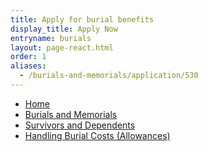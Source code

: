 ```yaml
---
title: Apply for burial benefits
display_title: Apply Now
entryname: burials
layout: page-react.html
order: 1
aliases:
  - /burials-and-memorials/application/530
---
```

<nav aria-label="Breadcrumb" aria-live="polite" class="va-nav-breadcrumbs"
id="va-breadcrumbs">
  <ul class="row va-nav-breadcrumbs-list columns" id="va-breadcrumbs-list">
    <li><a href="/">Home</a></li>
    <li><a href="/burials-memorials/"> Burials and Memorials </a></li>
    <li><a href="/burials-memorials/dependency-indemnity-compensation/"> Survivors and Dependents </a></li>
    <li><a aria-current="page" href="/burials-memorials/veterans-burial-allowance/">Handling Burial Costs (Allowances)</a></li>
  </ul>
</nav>
